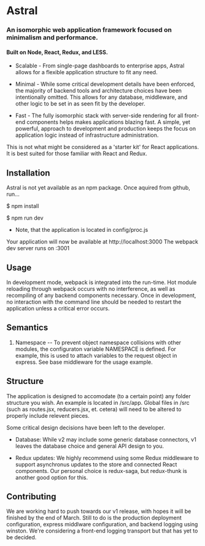 # Astral
### An isomorphic web application framework focused on minimalism and performance.
#### Built on Node, React, Redux, and LESS.

* Scalable - From single-page dashboards to enterprise apps, Astral allows for a
flexible application structure to fit any need.

* Minimal - While some critical development details have been enforced, the
majority of backend tools and architecture choices have been intentionally
omitted. This allows for any database, middleware, and other logic
to be set in as seen fit by the developer.

* Fast - The fully isomorphic stack with server-side rendering for all front-end
components helps makes applications blazing fast. A simple, yet powerful,
approach to development and production keeps the focus on application logic
instead of infrastructure administration.

This is not what might be considered as a 'starter kit' for React applications.
It is best suited for those familiar with React and Redux.

## Installation
Astral is not yet available as an npm package. Once aquired from github, run...

$ npm install

$ npm run dev

* Note, that the application is located in config/proc.js

Your application will now be available at http://localhost:3000
The webpack dev server runs on :3001

## Usage
In development mode, webpack is integrated into the run-time. Hot module
reloading through webpack occurs with no interference, as well as
recompiling of any backend components necessary. Once in development,
no interaction with the command line should be needed to restart the
application unless a critical error occurs.

## Semantics
1. Namespace -- To prevent object namespace collisions with other modules,
the configuraton variable NAMESPACE is defined. For example, this is used to
attach variables to the request object in express. See base middleware
for the usage example.


## Structure
The application is designed to accomodate (to a certain point) any folder
structure you wish. An example is located in /src/app. Global files in /src
(such as routes.jsx, reducers.jsx, et. cetera) will need to be altered
to properly include relevent pieces.

Some critical design decisions have been left to the developer.

* Database: While v2 may include some generic database connectors, v1 leaves
the database choice and general API design to you.

* Redux updates: We highly recommend using some Redux middleware to support
asynchronus updates to the store and connected React components. Our personal
choice is redux-saga, but redux-thunk is another good option for this.

## Contributing
We are working hard to push towards our v1 release, with hopes it will
be finished by the end of March. Still to do is the production
deployment configuration, express middlware configuration, and backend
logging using winston. We're considering a front-end logging transport but that
has yet to be decided.
